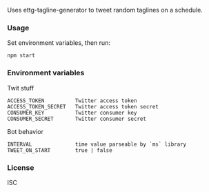 Uses ettg-tagline-generator to tweet random taglines on a schedule.

### Usage
Set environment variables, then run:

    npm start

### Environment variables
Twit stuff

    ACCESS_TOKEN          Twitter access token
    ACCESS_TOKEN_SECRET   Twitter access token secret
    CONSUMER_KEY          Twitter consumer key
    CONSUMER_SECRET       Twitter consumer secret

Bot behavior

    INTERVAL              time value parseable by `ms` library
    TWEET_ON_START        true | false

### License
ISC
